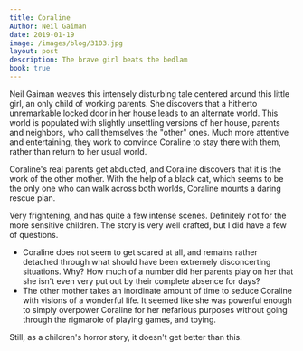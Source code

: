 ```yaml
---
title: Coraline
Author: Neil Gaiman
date: 2019-01-19
image: /images/blog/3103.jpg
layout: post
description: The brave girl beats the bedlam
book: true
---
```


Neil Gaiman weaves this intensely disturbing tale centered around this little girl, an only child of working parents. She discovers that a hitherto unremarkable locked door in her house leads to an alternate world. This world is populated with slightly unsettling versions of her house, parents and neighbors, who call themselves the "other" ones. Much more attentive and entertaining, they work to convince Coraline to stay there with them, rather than return to her usual world.

Coraline's real parents get abducted, and Coraline discovers that it is the work of the other mother. With the help of a black cat, which seems to be the only one who can walk across both worlds, Coraline mounts a daring rescue plan.

Very frightening, and has quite a few intense scenes. Definitely not for the more sensitive children. The story is very well crafted, but I did have a few of questions.

 - Coraline does not seem to get scared at all, and remains rather detached through what should have been extremely disconcerting situations. Why? How much of a number did her parents play on her that she isn't even very put out by their complete absence for days?
 - The other mother takes an inordinate amount of time to seduce Coraline with visions of a wonderful life. It seemed like she was powerful enough to simply overpower Coraline for her nefarious purposes without going through the rigmarole of playing games, and toying.

Still, as a children's horror story, it doesn't get better than this.
